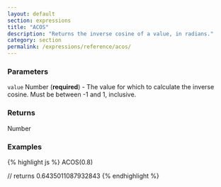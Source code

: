 ```yaml
---
layout: default
section: expressions
title: "ACOS"
description: "Returns the inverse cosine of a value, in radians."
category: section
permalink: /expressions/reference/acos/
---
```


### Parameters

`value` Number (__required__) - The value for which to calculate the inverse cosine. Must be between -1 and 1, inclusive.

### Returns

Number

### Examples

{% highlight js %}
ACOS(0.8)

// returns 0.6435011087932843
{% endhighlight %}